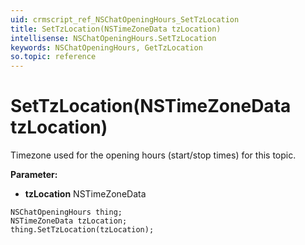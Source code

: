```yaml
---
uid: crmscript_ref_NSChatOpeningHours_SetTzLocation
title: SetTzLocation(NSTimeZoneData tzLocation)
intellisense: NSChatOpeningHours.SetTzLocation
keywords: NSChatOpeningHours, GetTzLocation
so.topic: reference
---
```


# SetTzLocation(NSTimeZoneData tzLocation)

Timezone used for the opening hours (start/stop times) for this topic.

**Parameter:** 
* **tzLocation** NSTimeZoneData

```crmscript
NSChatOpeningHours thing;
NSTimeZoneData tzLocation;
thing.SetTzLocation(tzLocation);
```

